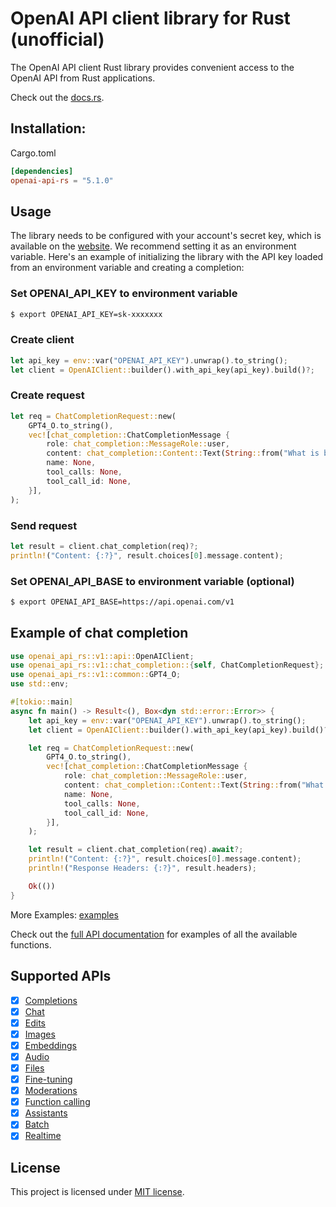 # OpenAI API client library for Rust (unofficial)
The OpenAI API client Rust library provides convenient access to the OpenAI API from Rust applications.

Check out the [docs.rs](https://docs.rs/openai-api-rs/).

## Installation:
Cargo.toml
```toml
[dependencies]
openai-api-rs = "5.1.0"
```

## Usage
The library needs to be configured with your account's secret key, which is available on the [website](https://platform.openai.com/account/api-keys). We recommend setting it as an environment variable. Here's an example of initializing the library with the API key loaded from an environment variable and creating a completion:

### Set OPENAI_API_KEY to environment variable
```bash
$ export OPENAI_API_KEY=sk-xxxxxxx
```

### Create client
```rust
let api_key = env::var("OPENAI_API_KEY").unwrap().to_string();
let client = OpenAIClient::builder().with_api_key(api_key).build()?;
```

### Create request
```rust
let req = ChatCompletionRequest::new(
    GPT4_O.to_string(),
    vec![chat_completion::ChatCompletionMessage {
        role: chat_completion::MessageRole::user,
        content: chat_completion::Content::Text(String::from("What is bitcoin?")),
        name: None,
        tool_calls: None,
        tool_call_id: None,
    }],
);
```

### Send request
```rust
let result = client.chat_completion(req)?;
println!("Content: {:?}", result.choices[0].message.content);
```

### Set OPENAI_API_BASE to environment variable (optional)
```bash
$ export OPENAI_API_BASE=https://api.openai.com/v1
```

## Example of chat completion
```rust
use openai_api_rs::v1::api::OpenAIClient;
use openai_api_rs::v1::chat_completion::{self, ChatCompletionRequest};
use openai_api_rs::v1::common::GPT4_O;
use std::env;

#[tokio::main]
async fn main() -> Result<(), Box<dyn std::error::Error>> {
    let api_key = env::var("OPENAI_API_KEY").unwrap().to_string();
    let client = OpenAIClient::builder().with_api_key(api_key).build()?;

    let req = ChatCompletionRequest::new(
        GPT4_O.to_string(),
        vec![chat_completion::ChatCompletionMessage {
            role: chat_completion::MessageRole::user,
            content: chat_completion::Content::Text(String::from("What is bitcoin?")),
            name: None,
            tool_calls: None,
            tool_call_id: None,
        }],
    );

    let result = client.chat_completion(req).await?;
    println!("Content: {:?}", result.choices[0].message.content);
    println!("Response Headers: {:?}", result.headers);

    Ok(())
}
```
More Examples: [examples](https://github.com/dongri/openai-api-rs/tree/main/examples)

Check out the [full API documentation](https://platform.openai.com/docs/api-reference/completions) for examples of all the available functions.

## Supported APIs
- [x] [Completions](https://platform.openai.com/docs/api-reference/completions)
- [x] [Chat](https://platform.openai.com/docs/api-reference/chat)
- [x] [Edits](https://platform.openai.com/docs/api-reference/edits)
- [x] [Images](https://platform.openai.com/docs/api-reference/images)
- [x] [Embeddings](https://platform.openai.com/docs/api-reference/embeddings)
- [x] [Audio](https://platform.openai.com/docs/api-reference/audio)
- [x] [Files](https://platform.openai.com/docs/api-reference/files)
- [x] [Fine-tuning](https://platform.openai.com/docs/api-reference/fine-tuning)
- [x] [Moderations](https://platform.openai.com/docs/api-reference/moderations)
- [x] [Function calling](https://platform.openai.com/docs/guides/gpt/function-calling)
- [x] [Assistants](https://platform.openai.com/docs/assistants/overview)
- [x] [Batch](https://platform.openai.com/docs/api-reference/batch)
- [x] [Realtime](https://platform.openai.com/docs/api-reference/realtime)

## License
This project is licensed under [MIT license](https://github.com/dongri/openai-api-rs/blob/main/LICENSE).
